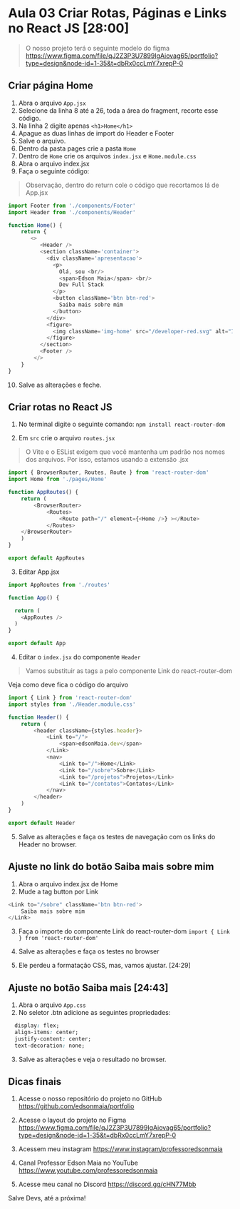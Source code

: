 # Aula 03 Criar Rotas, Páginas e Links no React JS [28:00]

> O nosso projeto terá o seguinte modelo do figma
> https://www.figma.com/file/qJ2Z3P3U7899IgAiovag65/portfolio?type=design&node-id=1-35&t=dbRx0ccLmY7xrepP-0

## Criar página Home

1. Abra o arquivo `App.jsx`
2. Selecione da linha 8 até a 26, toda a área do fragment, recorte esse código.
3. Na linha 2 digite apenas `<h1>Home</h1>`
4. Apague as duas linhas de import do Header e Footer
5. Salve o arquivo.
6. Dentro da pasta pages crie a pasta `Home`
7. Dentro de `Home` crie os arquivos `index.jsx` e `Home.module.css`
8. Abra o arquivo index.jsx
9. Faça o seguinte código:

> Observação, dentro do return cole o código que recortamos lá de App.jsx

~~~javascript
import Footer from './components/Footer'
import Header from './components/Header'

function Home() {
    return {
       <>
          <Header />
          <section className='container'>
            <div className='apresentacao'>
              <p>
                Olá, sou <br/>
                <span>Edson Maia</span> <br/>
                Dev Full Stack
              </p>
              <button className='btn btn-red'>
                Saiba mais sobre mim
              </button>
            </div>
            <figure>
              <img className='img-home' src="/developer-red.svg" alt="Imagem de Home" />
            </figure>
          </section>
          <Footer />
        </> 
    }
}

~~~

10. Salve as alterações e feche.

## Criar rotas no React JS

1. No terminal digite o seguinte comando:
`npm install react-router-dom`

2. Em `src` crie o arquivo `routes.jsx`

> O Vite e o ESList exigem que você mantenha um padrão nos nomes dos arquivos. Por isso, estamos usando a extensão .jsx

~~~javascript
import { BrowserRouter, Routes, Route } from 'react-router-dom'
import Home from './pages/Home'

function AppRoutes() {
    return (
        <BrowserRouter>
            <Routes>
                <Route path="/" element={<Home />} ></Route>
            </Routes>
    </BrowserRouter>
    )
}

export default AppRoutes

~~~

3. Editar App.jsx

~~~javascript
import AppRoutes from './routes'

function App() {

  return (
    <AppRoutes />
  )
}

export default App

~~~

4. Editar o `index.jsx` do componente `Header`

> Vamos substituir as tags a pelo componente Link do react-router-dom

Veja como deve fica o código do arquivo

~~~javascript
import { Link } from 'react-router-dom'
import styles from './Header.module.css'

function Header() {
    return (
        <header className={styles.header}>
            <Link to="/">
                <span>edsonMaia.dev</span>
            </Link>
            <nav>
                <Link to="/">Home</Link>
                <Link to="/sobre">Sobre</Link>
                <Link to="/projetos">Projetos</Link>
                <Link to="/contatos">Contatos</Link>
            </nav>
        </header>
    )    
}

export default Header

~~~

5. Salve as alterações e faça os testes de navegação com os links do Header no browser.

## Ajuste no link do botão Saiba mais sobre mim

1. Abra o arquivo index.jsx de Home
2. Mude a tag button por Link

~~~javascript
<Link to="/sobre" className='btn btn-red'>
    Saiba mais sobre mim
</Link>

~~~

3. Faça o importe do componente Link do react-router-dom
`import { Link } from 'react-router-dom'`

4. Salve as alterações e faça os testes no browser

5. Ele perdeu a formatação CSS, mas, vamos ajustar. [24:29]

## Ajuste no botão Saiba mais [24:43]

1. Abra o arquivo `App.css`
2. No seletor .btn adicione as seguintes propriedades:

~~~css
  display: flex;
  align-items: center;
  justify-content: center;
  text-decoration: none;
~~~

3. Salve as alterações e veja o resultado no browser.

## Dicas finais

1. Acesse o nosso repositório do projeto no GitHub
https://github.com/edsonmaia/portfolio

2. Acesse o layout do projeto no Figma
https://www.figma.com/file/qJ2Z3P3U7899IgAiovag65/portfolio?type=design&node-id=1-35&t=dbRx0ccLmY7xrepP-0

3. Acessem meu instagram
https://www.instagram/professoredsonmaia

4. Canal Professor Edson Maia no YouTube
https://www.youtube.com/professoredsonmaia

5. Acesse meu canal no Discord
https://discord.gg/cHN77Mbb

Salve Devs, até a próxima!
